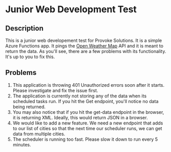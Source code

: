 # Junior Web Development Test

## Description 
This is a junior web developement test for Provoke Solutions. It is a simple Azure Functions app. It pings the [Open Weather Map](https://openweathermap.org) API and it is meant to return the data. As you'll see, there are a few problems with its functionality. It's up to you to fix this.

## Problems
1) This application is throwing 401 Unauthorized errors soon after it starts. Please investigate and fix the issue first.
1) The application is currently not storing any of the data when its scheduled tasks run. If you hit the Get endpoint, you'll notice no data being returned. 
1) You may also notice that if you hit the get-data endpoint in the browser, it is returning XML. Ideally, this would return JSON in a browser.
1) We would like to add a new feature. We need a new endpoint that adds to our list of cities so that the next time our scheduler runs, we can get data from multiple cities.
1) The scheduler is running too fast. Please slow it down to run every 5 minutes.
